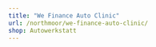 ```yaml
---
title: "We Finance Auto Clinic"
url: /northmoor/we-finance-auto-clinic/
shop: Autowerkstatt
---
```

